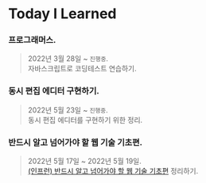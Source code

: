 # Today I Learned

### 프로그래머스.
> 2022년 3월 28일 ~ `진행중`.  
> 자바스크립트로 코딩테스트 연습하기.

### 동시 편집 에디터 구현하기.
> 2022년 5월 23일 ~ `진행중`.  
> 동시 편집 에디터를 구현하기 위한 정리.

### 반드시 알고 넘어가야 할 웹 기술 기초편.
> 2022년 5월 17일 ~ 2022년 5월 19일.  
> [(인프런) 반드시 알고 넘어가야 할 웹 기술 기초편](https://www.inflearn.com/course/%EC%9B%B9-%EA%B8%B0%EC%88%A0-%EA%B8%B0%EC%B4%88/dashboard) 정리하기.